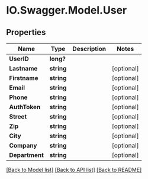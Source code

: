 # IO.Swagger.Model.User
## Properties

Name | Type | Description | Notes
------------ | ------------- | ------------- | -------------
**UserID** | **long?** |  | 
**Lastname** | **string** |  | [optional] 
**Firstname** | **string** |  | [optional] 
**Email** | **string** |  | [optional] 
**Phone** | **string** |  | [optional] 
**AuthToken** | **string** |  | [optional] 
**Street** | **string** |  | [optional] 
**Zip** | **string** |  | [optional] 
**City** | **string** |  | [optional] 
**Company** | **string** |  | [optional] 
**Department** | **string** |  | [optional] 

[[Back to Model list]](../README.md#documentation-for-models) [[Back to API list]](../README.md#documentation-for-api-endpoints) [[Back to README]](../README.md)

